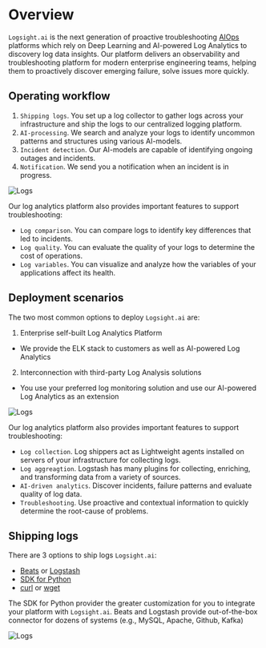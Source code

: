 # Overview

`Logsight.ai` is the next generation of proactive troubleshooting [AIOps](https://en.wikipedia.org/wiki/Artificial_Intelligence_for_IT_Operations) platforms which rely on Deep Learning and AI-powered Log Analytics to discovery log data insights. Our platform delivers an 
observability and troubleshooting platform for modern enterprise engineering teams, helping them to proactively discover emerging failure, solve issues more quickly. 

## Operating workflow

1. `Shipping logs`. You set up a log collector to gather logs across your infrastructure and ship the logs to our centralized logging platform.
2. `AI-processing`. We search and analyze your logs to identify uncommon patterns and structures using various AI-models. 
3. `Incident detection`. Our AI-models are capable of identifying ongoing outages and incidents.
4. `Notification`. We send you a notification when an incident is in progress.

 
![Logs](./get_started/how_it_works.png ':size=900' )


Our log analytics platform also provides important features to support troubleshooting:
+ `Log comparison`. You can compare logs to identify key differences that led to incidents. 
+ `Log quality`. You can evaluate the quality of your logs to determine the cost of operations.  
+ `Log variables`. You can visualize and analyze how the variables of your applications affect its health.    


## Deployment scenarios

The two most common options to deploy `Logsight.ai` are: 

1. Enterprise self-built Log Analytics Platform
  + We provide the ELK stack to customers as well as AI-powered Log Analytics 
2. Interconnection with third-party Log Analysis solutions
  + You use your preferred log monitoring solution and use our AI-powered Log Analytics as an extension 


![Logs](/get_started/logsight_architecture.png ':size=900' )

Our log analytics platform also provides important features to support troubleshooting:
+ `Log collection`. Log shippers act as Lightweight agents installed on servers of your infrastructure for collecting logs.
+ `Log aggreagtion`. Logstash has many plugins for collecting, enriching, and transforming data from a variety of sources.
+ `AI-driven analytics`. Discover incidents, failure patterns and evaluate quality of log data.
+ `Troubleshooting`. Use proactive and contextual information to quickly determine the root-cause of problems.

## Shipping logs

There are 3 options to ship logs `Logsight.ai`:

+ [Beats](https://www.elastic.co/beats/) or [Logstash](https://www.elastic.co/logstash/) 
+ [SDK for Python](https://logsight-sdk-py.readthedocs.io/en/latest/)
+ [curl](https://curl.se/) or [wget](https://www.gnu.org/software/wget/) 


The SDK for Python provider the greater customization for you to integrate your platform with `Logsight.ai`. 
Beats and Logstash provide out-of-the-box connector for dozens of systems (e.g., MySQL, Apache, Github, Kafka)  


![Logs](./get_started/shipping_logs.png ':size=900' )

